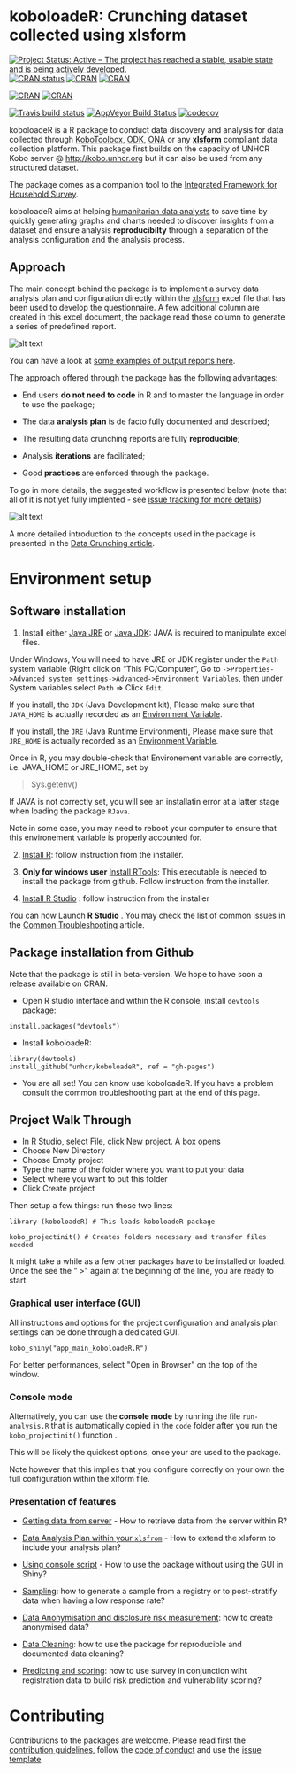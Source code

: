 # koboloadeR: Crunching dataset collected using xlsform 


[![Project Status: Active – The project has reached a stable, usable state and is being actively developed.](http://www.repostatus.org/badges/latest/active.svg)](http://www.repostatus.org/#active)
[![CRAN status](https://www.r-pkg.org/badges/version/koboloadeR)](https://cran.r-project.org/package=koboloadeR)
[![CRAN](https://img.shields.io/cran/v/koboloadeR.svg)](https://cran.r-project.org/package=koboloadeR)
[![CRAN](https://img.shields.io/cran/l/koboloadeR.svg)](https://CRAN.R-project.org/package=koboloadeR)

[![CRAN](http://cranlogs.r-pkg.org/badges/koboloadeR)](https://CRAN.R-project.org/package=koboloadeR)
[![CRAN](http://cranlogs.r-pkg.org/badges/grand-total/koboloadeR)](https://CRAN.R-project.org/package=koboloadeR)

[![Travis build status](https://travis-ci.org/unhcr/koboloadeR.svg?branch=gh-pages)](https://travis-ci.org/unhcr/koboloadeR)
[![AppVeyor Build Status](https://ci.appveyor.com/api/projects/status/github/unhcr/koboloadeR?branch=gh-pages&svg=true)](https://ci.appveyor.com/project/unhcr/koboloadeR)
[![codecov](https://codecov.io/gh/unhcr/koboloadeR/branch/gh-pages/graph/badge.svg)](https://codecov.io/gh/unhcr/koboloadeR)


koboloadeR is a R package to conduct data discovery and analysis for data collected through  [KoboToolbox](https://www.kobotoolbox.org/), [ODK](https://opendatakit.org/), [ONA](https://ona.io/home/) or any __[xlsform](http://xlsform.org)__ compliant data collection platform.
This package first builds on the capacity of UNHCR Kobo server @ http://kobo.unhcr.org but it can also be used from any structured dataset. 

The package comes as a companion tool to the [Integrated Framework for Household Survey](https://unhcr.github.io/Integrated-framework-household-survey).

koboloadeR aims at helping [humanitarian data analysts](https://humanitarian-user-group.github.io/) to save time by quickly generating graphs and charts needed to discover insights from a dataset and ensure analysis __reproducibilty__ through a separation of the analysis configuration and the analysis process.

## Approach
 
The main concept behind the package is to implement a survey data analysis plan and configuration directly within the [xlsform](http://xlsform.org) excel file that has been used to develop the questionnaire. A few additional column are created in this excel document, the package read those column to generate a series of predefined report.


![alt text](https://raw.githubusercontent.com/unhcr/koboloadeR/gh-pages/inst/script/workflow.png)



You can have a look at [some examples of output reports here](https://github.com/unhcr/koboloadeR/out).

The approach offered through the package has the following advantages: 

 * End users __do not need to code__ in R and to master the language in order to use the package;  
 
 * The data __analysis plan__ is de facto fully documented and described;  
 
 * The resulting data crunching reports are fully __reproducible__;  
 
 * Analysis __iterations__ are facilitated;
 
 * Good __practices__ are enforced through the package.


To go in more details, the suggested workflow is presented below (note that all of it is not yet fully implented - see [issue tracking for more details](https://github.com/unhcr/koboloadeR/issues))


![alt text](https://raw.githubusercontent.com/unhcr/koboloadeR/gh-pages/inst/script/workflow2.png)

A more detailed introduction to the concepts used in the package is presented in the [Data Crunching article](articles/Crunching.html). 


# Environment setup 


## Software installation  

 1. Install either [Java JRE](https://www.oracle.com/technetwork/java/javase/downloads/jre8-downloads-2133155.html) or [Java JDK](http://jdk.java.net/12/):  JAVA is required to manipulate excel files. 
 
Under Windows, You will need to have JRE or JDK register under the `Path` system variable (Right click on “This PC/Computer”, Go to `->Properties->Advanced system settings->Advanced->Environment Variables`, then under System variables select `Path` => Click `Edit`.
 
If you install, the `JDK` (Java Development kit), Please make sure that `JAVA_HOME` is actually recorded as an [Environment Variable](https://java.com/en/download/help/path.xml). 

If you install, the `JRE` (Java Runtime Environment), Please make sure that `JRE_HOME` is actually recorded as an [Environment Variable](https://confluence.atlassian.com/doc/setting-the-java_home-variable-in-windows-8895.html). 

Once in R, you may double-check that Environement variable are correctly, i.e. JAVA_HOME or JRE_HOME, set by

> Sys.getenv()

If JAVA is not correctly set, you will see an installatin error at a latter stage when loading the package `RJava`.

Note in some case, you may need to reboot your computer to ensure that this environement variable is properly accounted for.

 2. [Install R](https://cran.rstudio.com/): follow instruction from the installer.

 3. **Only for windows user** [Install RTools](https://cran.r-project.org/bin/windows/Rtools/): This executable is needed to install the package from github. Follow instruction from the installer.

 4. [Install R Studio](https://www.rstudio.com/products/rstudio/download/#download) : follow instruction from the installer

You can now Launch __R Studio__ . You may check the list of common issues in the [Common Troubleshooting](articles/Troubleshooting.html) article.

## Package installation from Github

Note that the package is still in beta-version. We hope to have soon a release available on CRAN.

* Open R studio interface and within the R console, install `devtools` package: 

```
install.packages("devtools")
```

* Install koboloadeR: 

```
library(devtools)
install_github("unhcr/koboloadeR", ref = "gh-pages") 

```  


* You are all set! You can know use koboloadeR. If you have a problem consult the common troubleshooting part at the end of this page.



## Project Walk Through 



 * In R Studio, select File, click New project. A box opens
 * Choose New Directory
 * Choose Empty project
 * Type the name of the folder where you want to put your data
 * Select where you want to put this folder
 * Click Create project

Then setup a few things: run those two lines:

```
library (koboloadeR) # This loads koboloadeR package

kobo_projectinit() # Creates folders necessary and transfer files needed
```  

It might take a while as a few other packages have to be installed or loaded. Once the see the " >" again at the beginning of the line, you are ready to start

### Graphical user interface (GUI) 

All instructions and options for the project configuration and analysis plan settings can be done through a dedicated GUI.


```
kobo_shiny("app_main_koboloadeR.R")
```  

For better performances, select "Open in Browser" on the top of the window.

### Console mode

Alternatively, you can use the __console mode__ by running the file `run-analysis.R` that is automatically copied in the `code` folder after you run the `kobo_projectinit()` function . 

This will be likely the quickest options, once your are used to the package.

Note however that this implies that you configure correctly on your own the full configuration within the xlform file. 


### Presentation of features 




  * [Getting data from server](articles/Getting_data.html) - How to retrieve data from the server within R?
    
  * [Data Analysis Plan within your `xlsfrom`](articles/xlsform.html) - How to extend the xlsform to include your analysis plan?
    
  * [Using console script](articles/Console.html) - How to use the package without using the GUI in Shiny?
    
  * [Sampling](articles/Sampling.html): how to generate a sample from a registry or to post-stratify data when having a low response rate? 
  
  * [Data Anonymisation and disclosure risk measurement](articles/Anonymisation.html): how to create anonymised data?
  
  * [Data Cleaning](articles/Cleaning.html): how to use the package for reproducible and documented data cleaning? 
    
  * [Predicting and scoring](articles/Predicting_Scoring.html): how to use survey in conjunction wiht registration data to build risk prediction and vulnerability scoring? 
    




# Contributing

Contributions to the packages are welcome. Please read first the [contribution guidelines](articles/Sampling.html), follow the [code of conduct](articles/CODE_OF_CONDUCT.html) and use the [issue template](articles/ISSUE_TEMPLATE.html) 







